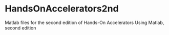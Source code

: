 # HandsOnAccelerators2nd
Matlab files for the second edition of Hands-On Accelerators Using Matlab, second edition
